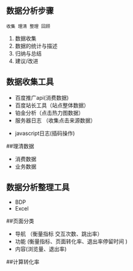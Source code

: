 
## 数据分析步骤
    收集 理清 整理 回顾
1. 数据收集
2. 数据的统计与描述
3. 归纳与总结
4. 建议/改进

## 数据收集工具

* 百度推广api\(消费数据\)
* 百度站长工具（站点整体数据）
* 铂金分析（点击热力图数据）
* 服务器日志 （收集点击来源数据）
- javascript日志(插码操作)

##理清数据
- 消费数据
- 业务数据
## 数据分析整理工具

* BDP
* Excel

##页面分类
- 导航 （衡量指标 交互次数、跳出率）
- 功能 (衡量指标、页面转化率、退出率停留时间 )
- 内容(浏览量、退出率)

##计算转化率


